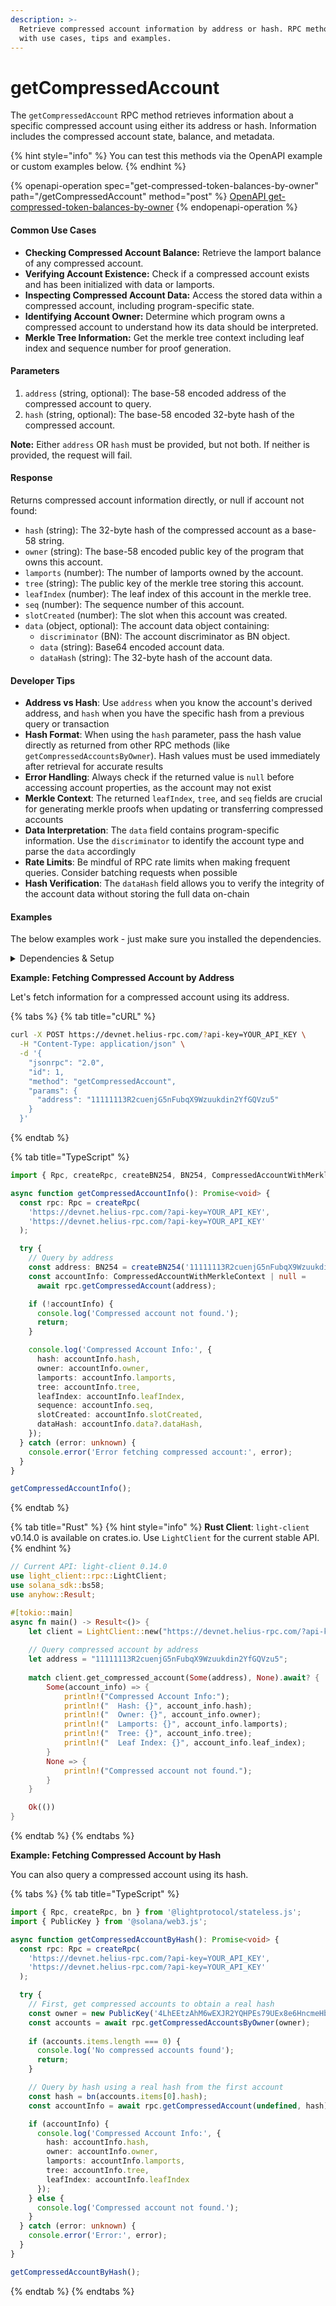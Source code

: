 ```yaml
---
description: >-
  Retrieve compressed account information by address or hash. RPC method guide
  with use cases, tips and examples.
---
```


# getCompressedAccount

The `getCompressedAccount` RPC method retrieves information about a specific compressed account using either its address or hash. Information includes the compressed account state, balance, and metadata.

{% hint style="info" %}
You can test this methods via the OpenAPI example or custom examples below.
{% endhint %}

{% openapi-operation spec="get-compressed-token-balances-by-owner" path="/getCompressedAccount" method="post" %}
[OpenAPI get-compressed-token-balances-by-owner](https://raw.githubusercontent.com/helius-labs/photon/refs/heads/main/src/openapi/specs/getCompressedTokenBalancesByOwner.yaml)
{% endopenapi-operation %}

#### Common Use Cases

* **Checking Compressed Account Balance:** Retrieve the lamport balance of any compressed account.
* **Verifying Account Existence:** Check if a compressed account exists and has been initialized with data or lamports.
* **Inspecting Compressed Account Data:** Access the stored data within a compressed account, including program-specific state.
* **Identifying Account Owner:** Determine which program owns a compressed account to understand how its data should be interpreted.
* **Merkle Tree Information:** Get the merkle tree context including leaf index and sequence number for proof generation.

#### Parameters

1. `address` (string, optional): The base-58 encoded address of the compressed account to query.
2. `hash` (string, optional): The base-58 encoded 32-byte hash of the compressed account.

**Note:** Either `address` OR `hash` must be provided, but not both. If neither is provided, the request will fail.

#### Response

Returns compressed account information directly, or null if account not found:

* `hash` (string): The 32-byte hash of the compressed account as a base-58 string.
* `owner` (string): The base-58 encoded public key of the program that owns this account.
* `lamports` (number): The number of lamports owned by the account.
* `tree` (string): The public key of the merkle tree storing this account.
* `leafIndex` (number): The leaf index of this account in the merkle tree.
* `seq` (number): The sequence number of this account.
* `slotCreated` (number): The slot when this account was created.
* `data` (object, optional): The account data object containing:
  * `discriminator` (BN): The account discriminator as BN object.
  * `data` (string): Base64 encoded account data.
  * `dataHash` (string): The 32-byte hash of the account data.

#### Developer Tips

* **Address vs Hash**: Use `address` when you know the account's derived address, and `hash` when you have the specific hash from a previous query or transaction
* **Hash Format**: When using the `hash` parameter, pass the hash value directly as returned from other RPC methods (like `getCompressedAccountsByOwner`). Hash values must be used immediately after retrieval for accurate results
* **Error Handling**: Always check if the returned value is `null` before accessing account properties, as the account may not exist
* **Merkle Context**: The returned `leafIndex`, `tree`, and `seq` fields are crucial for generating merkle proofs when updating or transferring compressed accounts
* **Data Interpretation**: The `data` field contains program-specific information. Use the `discriminator` to identify the account type and parse the `data` accordingly
* **Rate Limits**: Be mindful of RPC rate limits when making frequent queries. Consider batching requests when possible
* **Hash Verification**: The `dataHash` field allows you to verify the integrity of the account data without storing the full data on-chain

#### Examples

The below examples work - just make sure you installed the dependencies.

<details>

<summary>Dependencies &#x26; Setup</summary>

```bash
npm install @lightprotocol/stateless.js @solana/web3.js
```

**For Rust examples**: Create a Cargo project with these dependencies in `Cargo.toml`:

```toml
[dependencies]
tokio = { version = "1.0", features = ["full"] }
anyhow = "1.0"
solana-sdk = "1.18"
# light-client = "0.1"  # Add when available
serde_json = "1.0"
```

</details>

**Example: Fetching Compressed Account by Address**

Let's fetch information for a compressed account using its address.

{% tabs %}
{% tab title="cURL" %}
```bash
curl -X POST https://devnet.helius-rpc.com/?api-key=YOUR_API_KEY \
  -H "Content-Type: application/json" \
  -d '{
    "jsonrpc": "2.0",
    "id": 1,
    "method": "getCompressedAccount",
    "params": {
      "address": "11111113R2cuenjG5nFubqX9Wzuukdin2YfGQVzu5"
    }
  }'
```
{% endtab %}

{% tab title="TypeScript" %}
```typescript
import { Rpc, createRpc, createBN254, BN254, CompressedAccountWithMerkleContext } from '@lightprotocol/stateless.js';

async function getCompressedAccountInfo(): Promise<void> {
  const rpc: Rpc = createRpc(
    'https://devnet.helius-rpc.com/?api-key=YOUR_API_KEY',
    'https://devnet.helius-rpc.com/?api-key=YOUR_API_KEY'
  );

  try {
    // Query by address
    const address: BN254 = createBN254('11111113R2cuenjG5nFubqX9Wzuukdin2YfGQVzu5', 'base58');
    const accountInfo: CompressedAccountWithMerkleContext | null = 
      await rpc.getCompressedAccount(address);

    if (!accountInfo) {
      console.log('Compressed account not found.');
      return;
    }

    console.log('Compressed Account Info:', {
      hash: accountInfo.hash,
      owner: accountInfo.owner,
      lamports: accountInfo.lamports,
      tree: accountInfo.tree,
      leafIndex: accountInfo.leafIndex,
      sequence: accountInfo.seq,
      slotCreated: accountInfo.slotCreated,
      dataHash: accountInfo.data?.dataHash,
    });
  } catch (error: unknown) {
    console.error('Error fetching compressed account:', error);
  }
}

getCompressedAccountInfo();
```
{% endtab %}

{% tab title="Rust" %}
{% hint style="info" %}
**Rust Client**: `light-client` v0.14.0 is available on crates.io. Use `LightClient` for the current stable API.
{% endhint %}

```rust
// Current API: light-client 0.14.0
use light_client::rpc::LightClient;
use solana_sdk::bs58;
use anyhow::Result;

#[tokio::main]
async fn main() -> Result<()> {
    let client = LightClient::new("https://devnet.helius-rpc.com/?api-key=YOUR_API_KEY".to_string()).await?;
    
    // Query compressed account by address
    let address = "11111113R2cuenjG5nFubqX9Wzuukdin2YfGQVzu5";
    
    match client.get_compressed_account(Some(address), None).await? {
        Some(account_info) => {
            println!("Compressed Account Info:");
            println!("  Hash: {}", account_info.hash);
            println!("  Owner: {}", account_info.owner);
            println!("  Lamports: {}", account_info.lamports);
            println!("  Tree: {}", account_info.tree);
            println!("  Leaf Index: {}", account_info.leaf_index);
        }
        None => {
            println!("Compressed account not found.");
        }
    }

    Ok(())
}
```
{% endtab %}
{% endtabs %}

**Example: Fetching Compressed Account by Hash**

You can also query a compressed account using its hash.

{% tabs %}
{% tab title="TypeScript" %}
```typescript
import { Rpc, createRpc, bn } from '@lightprotocol/stateless.js';
import { PublicKey } from '@solana/web3.js';

async function getCompressedAccountByHash(): Promise<void> {
  const rpc: Rpc = createRpc(
    'https://devnet.helius-rpc.com/?api-key=YOUR_API_KEY',
    'https://devnet.helius-rpc.com/?api-key=YOUR_API_KEY'
  );

  try {
    // First, get compressed accounts to obtain a real hash
    const owner = new PublicKey('4LhEEtzAhM6wEXJR2YQHPEs79UEx8e6HncmeHbqbW1w1');
    const accounts = await rpc.getCompressedAccountsByOwner(owner);
    
    if (accounts.items.length === 0) {
      console.log('No compressed accounts found');
      return;
    }

    // Query by hash using a real hash from the first account
    const hash = bn(accounts.items[0].hash);
    const accountInfo = await rpc.getCompressedAccount(undefined, hash);

    if (accountInfo) {
      console.log('Compressed Account Info:', {
        hash: accountInfo.hash,
        owner: accountInfo.owner,
        lamports: accountInfo.lamports,
        tree: accountInfo.tree,
        leafIndex: accountInfo.leafIndex
      });
    } else {
      console.log('Compressed account not found.');
    }
  } catch (error: unknown) {
    console.error('Error:', error);
  }
}

getCompressedAccountByHash();
```
{% endtab %}
{% endtabs %}
